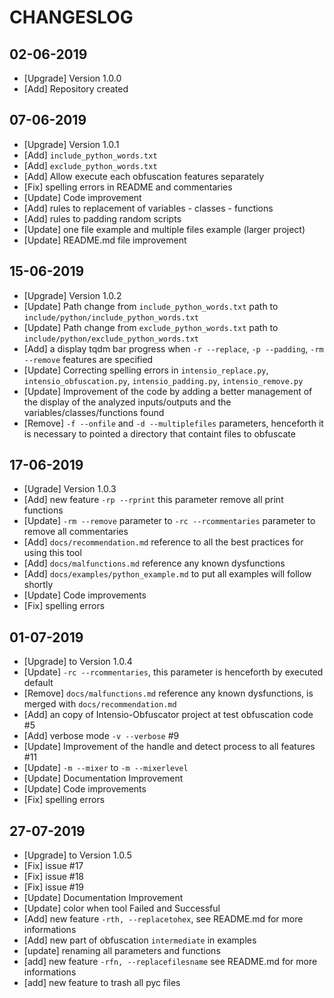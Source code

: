 # CHANGESLOG 

## 02-06-2019
- [Upgrade] Version 1.0.0
- [Add] Repository created

## 07-06-2019
- [Upgrade] Version 1.0.1
- [Add] `include_python_words.txt`
- [Add] `exclude_python_words.txt`
- [Add] Allow execute each obfuscation features separately
- [Fix] spelling errors in README and commentaries
- [Update] Code improvement
- [Add] rules to replacement of variables - classes - functions
- [Add] rules to padding random scripts 
- [Update] one file example and multiple files example (larger project)
- [Update] README.md file improvement

## 15-06-2019
- [Upgrade] Version 1.0.2
- [Update] Path change from `include_python_words.txt` path to `include/python/include_python_words.txt`
- [Update] Path change from `exclude_python_words.txt` path to `include/python/exclude_python_words.txt`
- [Add] a display tqdm bar progress  when  `-r --replace`, `-p --padding`, `-rm --remove` features are specified
- [Update] Correcting spelling errors in `intensio_replace.py`, `intensio_obfuscation.py`, `intensio_padding.py`, `intensio_remove.py`
- [Update] Improvement of the code by adding a better management of the display of the analyzed inputs/outputs and the variables/classes/functions found
- [Remove] `-f --onfile` and `-d --multiplefiles` parameters, henceforth it is necessary to pointed a directory that containt files to obfuscate

## 17-06-2019
- [Ugrade] Version 1.0.3
- [Add] new feature `-rp --rprint` this parameter remove all print functions
- [Update] `-rm --remove` parameter to `-rc --rcommentaries` parameter to remove all commentaries
- [Add] `docs/recommendation.md` reference to all the best practices for using this tool
- [Add] `docs/malfunctions.md`  reference any known dysfunctions
- [Add] `docs/examples/python_example.md` to put all examples will follow shortly
- [Update] Code improvements
- [Fix] spelling errors

## 01-07-2019
- [Upgrade] to Version 1.0.4
- [Update] `-rc --rcommentaries`, this parameter is henceforth by executed default
- [Remove] `docs/malfunctions.md` reference any known dysfunctions, is merged with `docs/recommendation.md`
- [Add] an copy of Intensio-Obfuscator project at test obfuscation code #5
- [Add] verbose mode `-v --verbose` #9
- [Update] Improvement of the handle and detect process to all features #11
- [Update] `-m --mixer` to `-m --mixerlevel`
- [Update] Documentation Improvement
- [Update] Code improvements
- [Fix] spelling errors

## 27-07-2019
- [Upgrade] to Version 1.0.5
- [Fix] issue #17
- [Fix] issue #18
- [Fix] issue #19
- [Update] Documentation Improvement 
- [Update] color when tool Failed and Successful
- [Add] new feature `-rth, --replacetohex`, see README.md for more informations
- [Add] new part of obfuscation `intermediate` in examples
- [update] renaming all parameters and functions
- [add] new feature `-rfn, --replacefilesname` see README.md for more informations
- [add] new feature to trash all pyc files